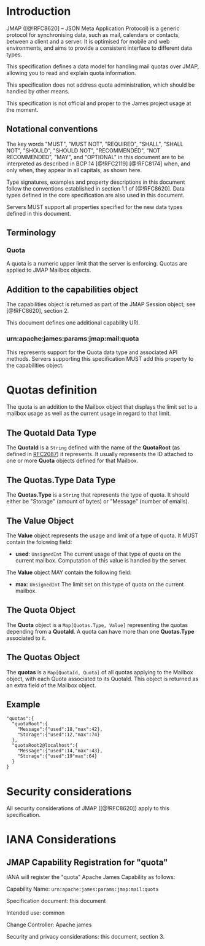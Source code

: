 # Introduction

JMAP ([@!RFC8620] – JSON Meta Application Protocol) is a generic protocol for synchronising data, such as mail, calendars or contacts, between a client and a server. It is optimised for mobile and web environments, and aims to provide a consistent interface to different data types.

This specification defines a data model for handling mail quotas over JMAP, allowing you to read and explain quota information.

This specification does not address quota administration, which should be handled by other means.

This specification is not official and proper to the James project usage at the moment.

## Notational conventions

The key words "MUST", "MUST NOT", "REQUIRED", "SHALL", "SHALL NOT",
"SHOULD", "SHOULD NOT", "RECOMMENDED", "NOT RECOMMENDED", "MAY", and
"OPTIONAL" in this document are to be interpreted as described in BCP
14 [@!RFC2119] [@!RFC8174] when, and only when, they appear in all
capitals, as shown here.

Type signatures, examples and property descriptions in this document follow the conventions established in section 1.1 of [@!RFC8620]. Data types defined in the core specification are also used in this document.

Servers MUST support all properties specified for the new data types defined in this document.

## Terminology

### Quota

A quota is a numeric upper limit that the server is enforcing. Quotas are applied to JMAP Mailbox objects.

## Addition to the capabilities object

The capabilities object is returned as part of the JMAP Session object; see [@!RFC8620], section 2.

This document defines one additional capability URI.

### urn:apache:james:params:jmap:mail:quota

This represents support for the Quota data type and associated API methods. Servers supporting this specification MUST add this property to the capabilities object.

# Quotas definition

The quota is an addition to the Mailbox object that displays the limit set to a mailbox usage as well as the current usage in regard to that limit.

## The QuotaId Data Type

The **QuotaId** is a `String` defined with the name of the **QuotaRoot** (as defined in [RFC2087](https://tools.ietf.org/html/rfc2087.html)) it represents.
It usually represents the ID attached to one or more **Quota** objects defined for that Mailbox.

## The Quotas.Type Data Type

The **Quotas.Type** is a `String` that represents the type of quota. It should either be "Storage" (amount of bytes) or "Message" (number of emails).

## The Value Object

The **Value** object represents the usage and limit of a type of quota. It MUST contain the folowing field:

* **used**: `UnsignedInt` The current usage of that type of quota on the current mailbox. Computation of this value is handled by the server.

The **Value** object MAY contain the following field:

* **max**: `UnsignedInt` The limit set on this type of quota on the current mailbox.

## The Quota Object

The **Quota** object is a `Map[Quotas.Type, Value]` representing the quotas depending from a **QuotaId**. A quota can have more than one **Quotas.Type** associated to it.

## The Quotas Object

The **quotas** is a `Map[QuotaId, Quota]` of all quotas applying to the Mailbox object, with each Quota associated to its QuotaId.
This object is returned as an extra field of the Mailbox object.

## Example

    "quotas":{
      "quotaRoot":{
        "Message":{"used":18,"max":42},
        "Storage":{"used":12,"max":74}
      },
      "quotaRoot2@localhost":{
        "Message":{"used":14,"max":43},
        "Storage":{"used":19"max":64}
      }
    }

# Security considerations

All security considerations of JMAP ([@!RFC8620]) apply to this specification.

# IANA Considerations

## JMAP Capability Registration for "quota"

IANA will register the "quota" Apache James Capability as follows:

Capability Name: `urn:apache:james:params:jmap:mail:quota`

Specification document: this document

Intended use: common

Change Controller: Apache james

Security and privacy considerations: this document, section 3.

